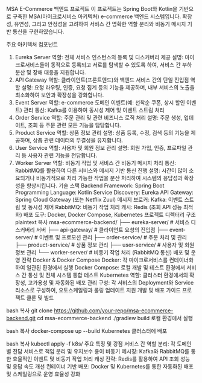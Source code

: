 MSA E-Commerce 백엔드 프로젝트
이 프로젝트는 Spring Boot와 Kotlin을 기반으로 구축한 MSA(마이크로서비스 아키텍처) e-commerce 백엔드 시스템입니다. 확장성, 유연성, 그리고 안정성을 고려하여 서비스 간 명확한 역할 분리와 비동기 메시지 기반 통신을 구현하였습니다.

주요 아키텍처 컴포넌트
1. Eureka Server
역할: 전체 서비스 인스턴스의 등록 및 디스커버리 제공
설명: 마이크로서비스들이 동적으로 등록되고 서로를 탐색할 수 있도록 하여, 서비스 간 부하 분산 및 장애 대응을 지원합니다.
2. API Gateway
역할: 클라이언트(프론트엔드)와 백엔드 서비스 간의 단일 진입점 역할
설명: 요청 라우팅, 인증, 요청 집계 등의 기능을 제공하며, 내부 서비스의 노출을 최소화하여 보안과 확장성을 강화합니다.
3. Event Server
역할: e-commerce 도메인 이벤트(예: 선착순 쿠폰, 상시 할인 이벤트) 관리
통신: Kafka를 이용하여 동시성 제어 및 이벤트 스트림 처리
4. Order Service
역할: 주문 관리 및 관련 비즈니스 로직 처리
설명: 주문 생성, 업데이트, 조회 등 주문 관련 모든 기능을 담당합니다.
5. Product Service
역할: 상품 정보 관리
설명: 상품 등록, 수정, 검색 등의 기능을 제공하며, 상품 관련 데이터의 무결성을 유지합니다.
6. User Service
역할: 사용자 및 회원 정보 관리
설명: 회원 가입, 인증, 프로파일 관리 등 사용자 관련 기능을 전담합니다.
7. Worker Server
역할: 비동기 작업 및 서비스 간 비동기 메시지 처리
통신: RabbitMQ를 활용하여 다른 서비스와 메시지 기반 통신 진행
설명: 시간이 많이 소요되거나 비동기적으로 처리 가능한 작업을 분산 처리하여 시스템의 응답성과 확장성을 향상시킵니다.
기술 스택
Backend Framework: Spring Boot
Programming Language: Kotlin
Service Discovery: Eureka
API Gateway: Spring Cloud Gateway (또는 Netflix Zuul)
메시지 브로커:
Kafka: 이벤트 스트림 및 동시성 제어
RabbitMQ: 비동기 작업 처리
캐시: Redis (조회 API 성능 최적화)
배포 도구: Docker, Docker Compose, Kubernetes
프로젝트 디렉터리 구조
plaintext
복사
msa-ecommerce-backend/
├── eureka-server/           # 서비스 디스커버리 서버
├── api-gateway/             # 클라이언트 요청의 진입점
├── event-server/            # 이벤트 및 프로모션 관리
├── order-service/           # 주문 처리 및 관리
├── product-service/         # 상품 정보 관리
├── user-service/            # 사용자 및 회원 정보 관리
└── worker-server/           # 비동기 작업 처리 (RabbitMQ 통신)
배포 및 운영 전략
Docker & Docker Compose
Docker: 각 마이크로서비스를 컨테이너화하여 일관된 환경에서 실행
Docker Compose: 로컬 개발 및 테스트 환경에서 서비스 간 통신 및 전체 시스템 통합 테스트
Kubernetes
역할: 클러스터 환경에서의 확장성, 고가용성 및 자동화된 배포 관리
구성: 각 서비스의 Deployment와 Service 리소스로 구성하여, 오토스케일링과 롤링 업데이트 지원
개발 및 배포 가이드
프로젝트 클론 및 빌드

bash
복사
git clone https://github.com/your-repo/msa-ecommerce-backend.git
cd msa-ecommerce-backend
./gradlew build
로컬 환경에서 실행

bash
복사
docker-compose up --build
Kubernetes 클러스터에 배포

bash
복사
kubectl apply -f k8s/
주요 특징 및 강점
서비스 간 역할 분리: 각 도메인별 전담 서비스로 책임 분리 및 유지보수 용이
비동기 메시징: Kafka와 RabbitMQ를 통한 효율적인 이벤트 및 비동기 작업 처리
캐싱 전략: Redis를 활용하여 API 조회 성능 및 응답 속도 개선
컨테이너 기반 배포: Docker 및 Kubernetes를 통한 자동화된 배포 및 스케일링으로 운영 효율성 강화
